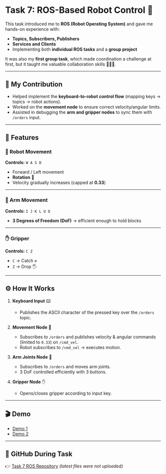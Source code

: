 # Task 7: ROS-Based Robot Control 🤖  

This task introduced me to **ROS (Robot Operating System)** and gave me hands-on experience with:  
- **Topics, Subscribers, Publishers**  
- **Services and Clients**  
- Implementing both **individual ROS tasks** and a **group project**  

It was also my **first group task**, which made coordination a challenge at first, but it taught me valuable collaboration skills 🧑‍🤝‍🧑.  

---

## 👥 My Contribution  
- Helped implement the **keyboard-to-robot control flow** (mapping keys → topics → robot actions).  
- Worked on the **movement node** to ensure correct velocity/angular limits.  
- Assisted in debugging the **arm and gripper nodes** to sync them with `/orders` input.  

---

## 🚀 Features  

### 🤖 Robot Movement  
**Controls:** `W A S D`  
- Forward / Left movement  
- **Rotation** 🔄  
- Velocity gradually increases (capped at **0.33**)  

---

### 🦾 Arm Movement  
**Controls:** `I J K L U O`  
- **3 Degrees of Freedom (DoF)** → efficient enough to hold blocks  

---

### ✋ Gripper  
**Controls:** `C Z`  
- `C` → Catch ✊  
- `Z` → Drop 🖐️  

---

## ⚙️ How It Works  

1. **Keyboard Input** ⌨️  
   - Publishes the ASCII character of the pressed key over the `/orders` topic.  

2. **Movement Node** 🚗  
   - Subscribes to `/orders` and publishes velocity & angular commands (limited to `0.33`) on `/cmd_vel`.  
   - Robot subscribes to `/cmd_vel` → executes motion.  

3. **Arm Joints Node** 🦾  
   - Subscribes to `/orders` and moves arm joints.  
   - 3 DoF controlled efficiently with 3 buttons.  

4. **Gripper Node** ✋  
   - Opens/closes gripper according to input key.  

---

## 🎬 Demo  
- [Demo 1](https://drive.google.com/file/d/1l53LkXEmmGMmrrj6njCe8kzIjO3Gq4c5/view?usp=drive_link)  
- [Demo 2](https://drive.google.com/file/d/1R2i-TYUqNVVUHNKyZny1OY6OE9nG-r__/view?usp=drive_link)  

---

## 📂 GitHub  During Task
👉 [Task 7 ROS Repository](https://github.com/Yousef40658/Task-7_ROS) *(latest files were not uploaded)*  
